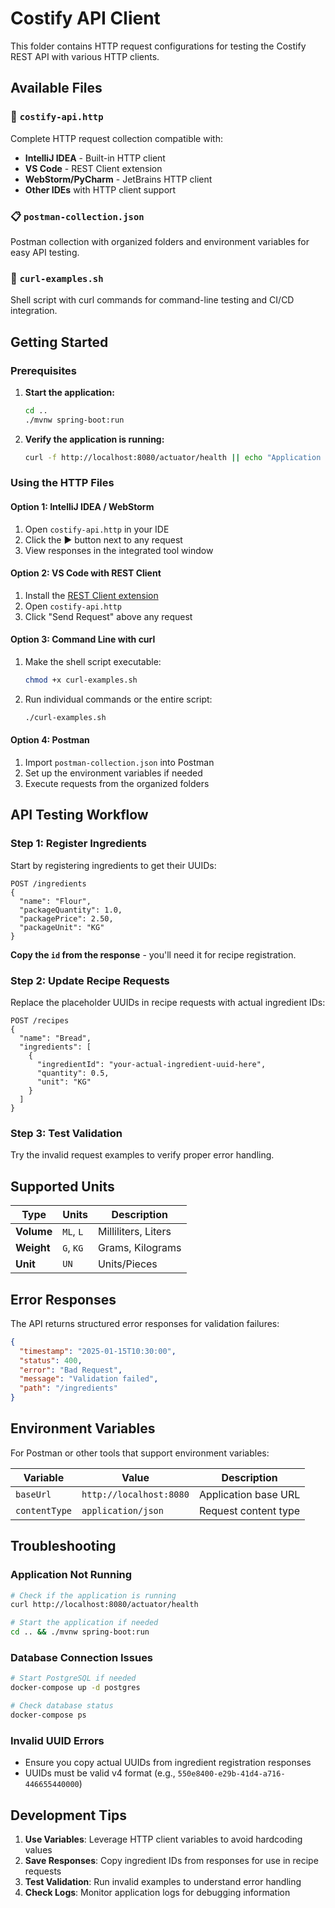 # Costify API Client

This folder contains HTTP request configurations for testing the Costify REST API with various HTTP clients.

## Available Files

### 🔗 `costify-api.http`
Complete HTTP request collection compatible with:
- **IntelliJ IDEA** - Built-in HTTP client
- **VS Code** - REST Client extension
- **WebStorm/PyCharm** - JetBrains HTTP client
- **Other IDEs** with HTTP client support

### 📋 `postman-collection.json`
Postman collection with organized folders and environment variables for easy API testing.

### 🐚 `curl-examples.sh`  
Shell script with curl commands for command-line testing and CI/CD integration.

## Getting Started

### Prerequisites
1. **Start the application:**
   ```bash
   cd ..
   ./mvnw spring-boot:run
   ```

2. **Verify the application is running:**
   ```bash
   curl -f http://localhost:8080/actuator/health || echo "Application not ready"
   ```

### Using the HTTP Files

#### Option 1: IntelliJ IDEA / WebStorm
1. Open `costify-api.http` in your IDE
2. Click the ▶️ button next to any request
3. View responses in the integrated tool window

#### Option 2: VS Code with REST Client
1. Install the [REST Client extension](https://marketplace.visualstudio.com/items?itemName=humao.rest-client)
2. Open `costify-api.http`
3. Click "Send Request" above any request

#### Option 3: Command Line with curl
1. Make the shell script executable:
   ```bash
   chmod +x curl-examples.sh
   ```
2. Run individual commands or the entire script:
   ```bash
   ./curl-examples.sh
   ```

#### Option 4: Postman
1. Import `postman-collection.json` into Postman
2. Set up the environment variables if needed
3. Execute requests from the organized folders

## API Testing Workflow

### Step 1: Register Ingredients
Start by registering ingredients to get their UUIDs:

```http
POST /ingredients
{
  "name": "Flour",
  "packageQuantity": 1.0,
  "packagePrice": 2.50, 
  "packageUnit": "KG"
}
```

**Copy the `id` from the response** - you'll need it for recipe registration.

### Step 2: Update Recipe Requests
Replace the placeholder UUIDs in recipe requests with actual ingredient IDs:

```http
POST /recipes
{
  "name": "Bread",
  "ingredients": [
    {
      "ingredientId": "your-actual-ingredient-uuid-here",
      "quantity": 0.5,
      "unit": "KG"
    }
  ]
}
```

### Step 3: Test Validation
Try the invalid request examples to verify proper error handling.

## Supported Units

| Type | Units | Description |
|------|-------|-------------|
| **Volume** | `ML`, `L` | Milliliters, Liters |
| **Weight** | `G`, `KG` | Grams, Kilograms |
| **Unit** | `UN` | Units/Pieces |

## Error Responses

The API returns structured error responses for validation failures:

```json
{
  "timestamp": "2025-01-15T10:30:00",
  "status": 400,
  "error": "Bad Request",
  "message": "Validation failed",
  "path": "/ingredients"
}
```

## Environment Variables

For Postman or other tools that support environment variables:

| Variable | Value | Description |
|----------|-------|-------------|
| `baseUrl` | `http://localhost:8080` | Application base URL |
| `contentType` | `application/json` | Request content type |

## Troubleshooting

### Application Not Running
```bash
# Check if the application is running
curl http://localhost:8080/actuator/health

# Start the application if needed
cd .. && ./mvnw spring-boot:run
```

### Database Connection Issues
```bash
# Start PostgreSQL if needed
docker-compose up -d postgres

# Check database status
docker-compose ps
```

### Invalid UUID Errors
- Ensure you copy actual UUIDs from ingredient registration responses
- UUIDs must be valid v4 format (e.g., `550e8400-e29b-41d4-a716-446655440000`)

## Development Tips

1. **Use Variables**: Leverage HTTP client variables to avoid hardcoding values
2. **Save Responses**: Copy ingredient IDs from responses for use in recipe requests  
3. **Test Validation**: Run invalid examples to understand error handling
4. **Check Logs**: Monitor application logs for debugging information